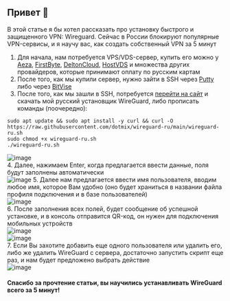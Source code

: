 ## Привет 👋
В этой статье я бы хотел рассказать про установку быстрого и защищенного VPN: Wireguard. Сейчас в России блокируют популярные VPN-сервисы, и я научу вас, как создать собственный VPN за 5 минут

1. Для начала, нам потребуется VPS/VDS-сервер, купить его можно у [Aeza](https://aeza.net/?ref=349240), [FirstByte](https://firstbyte.ru), [DeltonCloud](https://delton.cloud), [HostVDS](https://hostvds.com) и множества других провайдеров, которые принимают оплату по русским картам  
2. После того, как мы купили сервер, нужно зайти в SSH через [Putty](https://www.chiark.greenend.org.uk/~sgtatham/putty/latest.html) либо через [BitVise](https://bitvise.com)  
3. После того, как мы зашли в SSH, потребуется [перейти на сайт](https://github.com/dotmix/wireguard-ru) и скачать мой русский установщик WireGuard, либо прописать команды (поочередно):  
```
sudo apt update && sudo apt install -y curl && curl -O https://raw.githubusercontent.com/dotmix/wireguard-ru/main/wireguard-ru.sh
sudo chmod +x wireguard-ru.sh
./wireguard-ru.sh
```  
![image](https://user-images.githubusercontent.com/102430482/216428704-d26f22bf-330c-4e6f-a84a-60d99911900d.png)  
4. Далее, нажимаем Enter, когда предлагается ввести данные, поля будут заполнены автоматически  
![image](https://user-images.githubusercontent.com/102430482/216428935-262dbff8-5502-4876-85ca-93c9afbd7d1d.png)
5. Далее нам предлагается ввести имя пользователя, вводим любое имя, которое Вам удобно (оно будет храниться в названии файла профиля подключения и в базе пользователей)  
![image](https://user-images.githubusercontent.com/102430482/216429133-247564c0-e214-487b-ba22-5ea5a6a755c4.png)  
6. После заполнения всех полей, будет сообщение об успешной установке, и в консоль отправится QR-код, он нужен для подключения мобильных устройств  
![image](https://user-images.githubusercontent.com/102430482/216429332-02761bd6-40cc-4d70-b9bd-8276ef3934b9.png)  
![image](https://user-images.githubusercontent.com/102430482/216429441-c2a7dd6b-2a67-4c22-87a0-199b30134d23.pn)  
7. Если Вы захотите добавить еще одного пользователя или удалить его, либо же удалить WireGuard с сервера, достаточно запустить скрипт еще раз, и нам будет предложено выбрать действие  
![image](https://user-images.githubusercontent.com/102430482/216429546-3ac275fb-c54c-4ba8-9156-25cfbf3c8761.png)  

#### Спасибо за прочтение статьи, вы научились устанавливать WireGuard всего за 5 минут!
